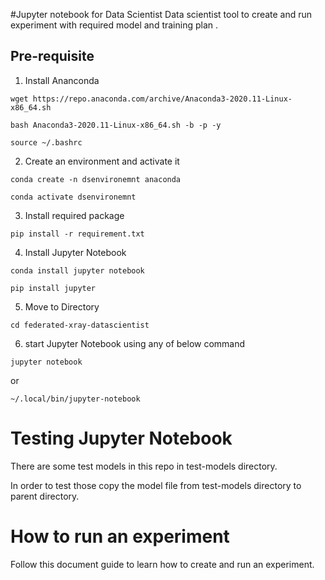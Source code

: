 #Jupyter notebook for Data Scientist
Data scientist tool to create and run experiment with required model and training plan .


## Pre-requisite
1. Install Ananconda
```shell
wget https://repo.anaconda.com/archive/Anaconda3-2020.11-Linux-x86_64.sh 

bash Anaconda3-2020.11-Linux-x86_64.sh -b -p -y 

source ~/.bashrc 
```
2. Create an environment and activate it
```shell
conda create -n dsenvironemnt anaconda 

conda activate dsenvironemnt 
```
3. Install required package
```shell
pip install -r requirement.txt
```
4. Install Jupyter Notebook
```shell
conda install jupyter notebook

pip install jupyter
```
5. Move to Directory
```shell
cd federated-xray-datascientist
```
6. start Jupyter Notebook using any of below command
```shell
jupyter notebook
```
or 
```shell
~/.local/bin/jupyter-notebook 
```

# Testing Jupyter Notebook
There are some test models in this repo in test-models directory.

In order to test those copy the model file from test-models directory to parent directory.

# How to run an experiment
Follow this document guide to learn how to create and run an experiment.
